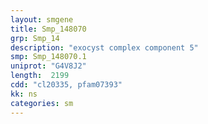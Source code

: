 ```yaml
---
layout: smgene
title: Smp_148070
grp: Smp_14
description: "exocyst complex component 5"
smp: Smp_148070.1
uniprot: "G4V8J2"
length:  2199
cdd: "cl20335, pfam07393"
kk: ns
categories: sm
---
```

